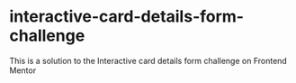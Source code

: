 # interactive-card-details-form-challenge
This is a solution to the Interactive card details form challenge on Frontend Mentor
